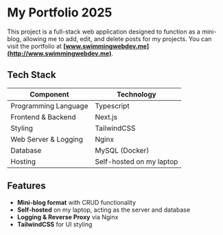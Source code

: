 # My Portfolio 2025

This project is a full-stack web application designed to function as a mini-blog, allowing me to add, edit, and delete posts for my projects. You can visit the portfolio at **[www.swimmingwebdev.me](http://www.swimmingwebdev.me)**.

## Tech Stack
| Component      | Technology  |
|--------------|------------|
| Programming Language| Typescript |
| Frontend & Backend | Next.js |
| Styling       | TailwindCSS |
| Web Server & Logging | Nginx |
| Database     | MySQL (Docker) |
| Hosting      | Self-hosted on my laptop
## Features
- **Mini-blog format** with CRUD functionality
- **Self-hosted** on my laptop, acting as the server and database
- **Logging & Reverse Proxy** via Nginx
- **TailwindCSS** for UI styling
